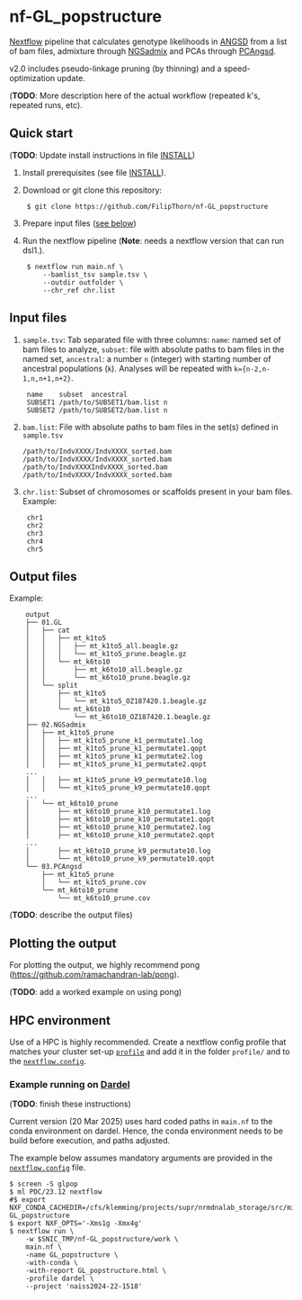 # nf-GL_popstructure

[Nextflow](https://www.nextflow.io/) pipeline that calculates genotype
likelihoods in [ANGSD](https://github.com/ANGSD/angsd) from a list of bam files,
admixture through [NGSadmix](https://github.com/aalbrechtsen/NGSadmix) and
PCAs through [PCAngsd](https://github.com/Rosemeis/pcangsd).

v2.0 includes pseudo-linkage pruning (by thinning) and a speed-optimization update.

(**TODO**: More description here of the actual workflow (repeated k's, repeated runs, etc).

## Quick start

(**TODO**: Update install instructions in file [INSTALL](INSTALL))

1. Install prerequisites (see file [INSTALL](INSTALL)).

2. Download or git clone this repository:

        $ git clone https://github.com/FilipThorn/nf-GL_popstructure

3. Prepare input files ([see below](#input-files))

4. Run the nextflow pipeline (**Note**: needs a nextflow version that can run
   dsl1.).

        $ nextflow run main.nf \
            --bamlist_tsv sample.tsv \
            --outdir outfolder \
            --chr_ref chr.list

## Input files

1. `sample.tsv`: Tab separated file with three columns: `name`: named set of
   bam files to analyze, `subset`: file with absolute paths to bam files in the
   named set, `ancestral`: a number `n` (integer) with starting number of
   ancestral populations (`k`). Analyses will be repeated with
   `k={n-2,n-1,n,n+1,n+2}`.

        name    subset  ancestral
        SUBSET1 /path/to/SUBSET1/bam.list n
        SUBSET2 /path/to/SUBSET2/bam.list n

2.  `bam.list`: File with absolute paths to bam files in the set(s) defined in `sample.tsv`

        /path/to/IndvXXXX/IndvXXXX_sorted.bam
        /path/to/IndvXXXX/IndvXXXX_sorted.bam
        /path/to/IndvXXXXIndvXXXX_sorted.bam
        /path/to/IndvXXXX/IndvXXXX_sorted.bam

3. `chr.list`: Subset of chromosomes or scaffolds present in your bam files. Example:

        chr1
        chr2
        chr3
        chr4
        chr5

## Output files

Example:

        output
        ├── 01.GL
        │   ├── cat
        │   │   ├── mt_k1to5
        │   │   │   ├── mt_k1to5_all.beagle.gz
        │   │   │   └── mt_k1to5_prune.beagle.gz
        │   │   └── mt_k6to10
        │   │       ├── mt_k6to10_all.beagle.gz
        │   │       └── mt_k6to10_prune.beagle.gz
        │   └── split
        │       ├── mt_k1to5
        │       │   └── mt_k1to5_OZ187420.1.beagle.gz
        │       └── mt_k6to10
        │           └── mt_k6to10_OZ187420.1.beagle.gz
        ├── 02.NGSadmix
        │   ├── mt_k1to5_prune
        │   │   ├── mt_k1to5_prune_k1_permutate1.log
        │   │   ├── mt_k1to5_prune_k1_permutate1.qopt
        │   │   ├── mt_k1to5_prune_k1_permutate2.log
        │   │   ├── mt_k1to5_prune_k1_permutate2.qopt
        ...
        │   │   ├── mt_k1to5_prune_k9_permutate10.log
        │   │   └── mt_k1to5_prune_k9_permutate10.qopt
        ...
        │   └── mt_k6to10_prune
        │       ├── mt_k6to10_prune_k10_permutate1.log
        │       ├── mt_k6to10_prune_k10_permutate1.qopt
        │       ├── mt_k6to10_prune_k10_permutate2.log
        │       ├── mt_k6to10_prune_k10_permutate2.qopt
        ...
        │       ├── mt_k6to10_prune_k9_permutate10.log
        │       └── mt_k6to10_prune_k9_permutate10.qopt
        └── 03.PCAngsd
            ├── mt_k1to5_prune
            │   └── mt_k1to5_prune.cov
            └── mt_k6to10_prune
                └── mt_k6to10_prune.cov

(**TODO**: describe the output files)

## Plotting the output

For plotting the output, we highly recommend pong
(<https://github.com/ramachandran-lab/pong>).

(**TODO**: add a worked example on using pong)

## HPC environment

Use of a HPC is highly recommended. Create a nextflow config profile that
matches your cluster set-up
[`profile`](https://www.nextflow.io/docs/latest/config.html#config-profiles)
and add it in the folder `profile/` and to the
[`nextflow.config`](nextflow.config).

### Example running on [Dardel](https://www.pdc.kth.se/hpc-services/computing-systems/dardel-hpc-system)

(**TODO**: finish these instructions)

Current version (20 Mar 2025) uses hard coded paths in `main.nf` to the conda
environment on dardel.  Hence, the conda environment needs to be build before
execution, and paths adjusted.

The example below assumes mandatory arguments are provided in the
[`nextflow.config`](nextflow.config) file.

    $ screen -S glpop
    $ ml PDC/23.12 nextflow
    #$ export NXF_CONDA_CACHEDIR=/cfs/klemming/projects/supr/nrmdnalab_storage/src/miniforge3/envs/nf-GL_popstructure
    $ export NXF_OPTS='-Xms1g -Xmx4g'
    $ nextflow run \
        -w $SNIC_TMP/nf-GL_popstructure/work \
        main.nf \
        -name GL_popstructure \
        -with-conda \
        -with-report GL_popstructure.html \
        -profile dardel \
        --project 'naiss2024-22-1518'

